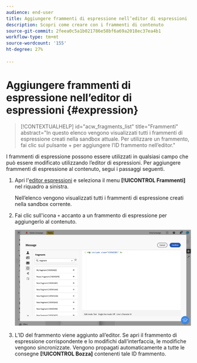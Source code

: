 ```yaml
---
audience: end-user
title: Aggiungere frammenti di espressione nell’editor di espressioni
description: Scopri come creare con i frammenti di contenuto
source-git-commit: 2feea0c5a1b021786e58bf6a69a2018ec37ea4b1
workflow-type: tm+mt
source-wordcount: '155'
ht-degree: 27%

---
```


# Aggiungere frammenti di espressione nell’editor di espressioni {#expression}

>[!CONTEXTUALHELP]
>id="acw_fragments_list"
>title="Frammenti"
>abstract="In questo elenco vengono visualizzati tutti i frammenti di espressione creati nella sandbox attuale. Per utilizzare un frammento, fai clic sul pulsante + per aggiungere l’ID frammento nell’editor."

<!-- pas vu dans l'UI-->

I frammenti di espressione possono essere utilizzati in qualsiasi campo che può essere modificato utilizzando l’editor di espressioni. Per aggiungere frammenti di espressione al contenuto, segui i passaggi seguenti.

1. Apri l&#39;[editor espressioni](../personalization/gs-personalization.md) e seleziona il menu **[!UICONTROL Frammenti]** nel riquadro a sinistra.

   Nell’elenco vengono visualizzati tutti i frammenti di espressione creati nella sandbox corrente.

1. Fai clic sull&#39;icona `+` accanto a un frammento di espressione per aggiungerlo al contenuto.

   ![](assets/fragment-add-expression.png)

1. L’ID del frammento viene aggiunto all’editor. Se apri il frammento di espressione corrispondente e lo modifichi dall’interfaccia, le modifiche vengono sincronizzate. Vengono propagati automaticamente a tutte le consegne **[!UICONTROL Bozza]** contenenti tale ID frammento.
